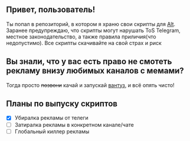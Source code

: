 Привет, пользователь!
---
Ты попал в репозиторий, в котором я храню свои скрипты для [Alt](https://t.me/ytkab0bp_channel). Заранее предупреждаю, что скрипты могут нарушать ToS Telegram, местное законодательство, а также правила приличия(что недопустимо). Все скрипты скачивайте на свой страх и риск

Вы знали, что у вас есть право не смотеть рекламу внизу любимых каналов с мемами?
---
Тогда просто ~~позвони~~ качай и запускай [вантуз](https://github.com/Vas1lyDev/ALTScripts\drop_telegram_ads.altscript), и всё опять чисто!

Планы по выпуску скриптов
---
- [x] Убиралка рекламы от телеги
- [ ] Затиралка рекламы в конкретном канале/чате
- [ ] Глобальный киллер рекламы